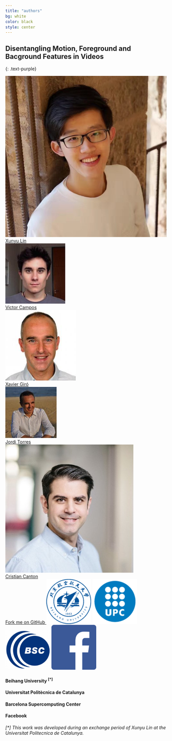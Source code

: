 ```yaml
---
title: "authors"
bg: white
color: black
style: center
---
```


## Disentangling Motion, Foreground and Bacground Features in Videos
{: .text-purple}

<div class="author">
    <a href="https://imatge.upc.edu/" target="_blank">
      <div class="authorphoto"><img src="./assets/xunyu.jpg"></div>
      <div>Xunyu Lin</div>
    </a>
</div>
<div class="author">
    <a href="https://imatge.upc.edu/" target="_blank">
      <div class="authorphoto"><img src="./assets/victor.jpg"></div>
      <div>Victor Campos</div>
    </a>
</div>
<div class="author">
    <a href="https://imatge.upc.edu/" target="_blank">
      <div class="authorphoto"><img src="./assets/xavi.jpg"></div>
      <div>Xavier Giró</div>
    </a>
</div>
<div class="author">
    <a href="https://imatge.upc.edu/" target="_blank">
      <div class="authorphoto"><img src="./assets/jordi.jpg"></div>
      <div>Jordi Torres</div>
    </a>
</div>
<div class="author">
    <a href="https://imatge.upc.edu/" target="_blank">
      <div class="authorphoto"><img src="./assets/cristian.jpg"></div>
      <div>Cristian Canton</div>
    </a>
</div>

<span id="forkongithub">
  <a href="{{ site.source_link }}" class="bg-blue">
    Fork me on GitHub
  </a>
</span>

<img src="./assets/buaa.gif" alt="buaa-logo" style="width: 140px;"/>
<img src="./assets/upc.png" alt="upc-logo" style="width: 140px;"/>
<img src="./assets/bsc.png" alt="bsc-logo" style="width: 140px;"/>
<img src="./assets/facebook.png" alt="facebook-logo" style="width: 140px;"/>

#### Beihang University <sup>[*]</sup>
#### Universitat Politècnica de Catalunya
#### Barcelona Supercomputing Center
#### Facebook

###### _[*] This work was developed during an exchange period of Xunyu Lin at the Universitat Politecnica de Catalunya._


